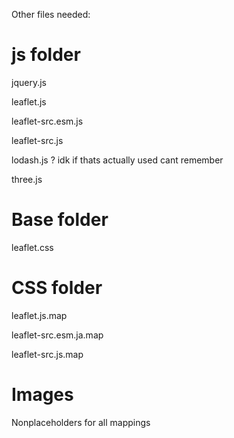 Other files needed:

# js folder
jquery.js

leaflet.js

leaflet-src.esm.js

leaflet-src.js

lodash.js ? idk if thats actually used cant remember

three.js

# Base folder
leaflet.css

# CSS folder
leaflet.js.map

leaflet-src.esm.ja.map

leaflet-src.js.map

# Images
Nonplaceholders for all mappings
